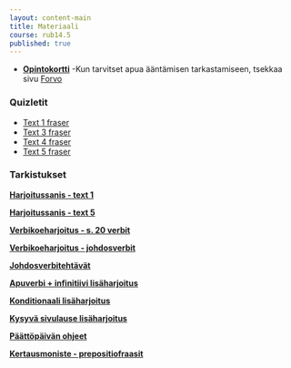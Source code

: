 ```yaml
---
layout: content-main
title: Materiaali
course: rub14.5
published: true
---
```

- **[Opintokortti](/media/rub4/Opintokortti_RUB14.pdf)**
-Kun tarvitset apua ääntämisen tarkastamiseen, tsekkaa sivu [Forvo](https://fi.forvo.com/)

### Quizletit

* [Text 1 fraser](https://quizlet.com/_btuemm?x=1qqt&i=dz01n)
* [Text 3 fraser](https://quizlet.com/_btuevi?x=1qqt&i=dz01n)
* [Text 4 fraser](https://quizlet.com/_btuf01?x=1qqt&i=dz01n)
* [Text 5 fraser](https://quizlet.com/_btuf38?x=1qqt&i=dz01n)

### Tarkistukset

**[Harjoitussanis - text 1](/media/rub4/Harjoitussanis_text1.pdf)**

**[Harjoitussanis - text 5](/media/rub4/Harjoitussanis_text5.pdf)**

**[Verbikoeharjoitus - s. 20 verbit](/media/rub4/Harjoituskoe_verbit.pdf)**

**[Verbikoeharjoitus - johdosverbit](/media/rub4/Harjoituskoe_johdosverbit.pdf)**

**[Johdosverbitehtävät](/media/rub4/Johdosverbiharjoitukset.pdf)**

**[Apuverbi + infinitiivi lisäharjoitus](/media/rub4/Apuverbit.pdf)**

**[Konditionaali lisäharjoitus](/media/rub4/Konditionaali_plussa.pdf)**

**[Kysyvä sivulause lisäharjoitus](/media/rub4/Kysyvasivulause_plussa.pdf)**

**[Päättöpäivän ohjeet](/media/rub4/Koeohje_lyhytjakso.pdf)**

**[Kertausmoniste - prepositiofraasit](/media/rub4/Prepositiofraasit.pdf)**
